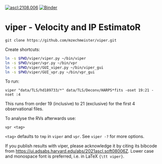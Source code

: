 <a href="https://ascl.net/2108.006"><img src="https://img.shields.io/badge/ascl-2108.006-blue.svg?colorB=262255" alt="ascl:2108.006" /></a>
[![Binder](https://mybinder.org/badge_logo.svg)](https://mybinder.org/v2/gh/hlruh/viper2d/HEAD?labpath=https%3A%2F%2Fgithub.com%2Fhlruh%2Fviper2d%2Fblob%2Fmaster%2Ftest_model.ipynb)

# viper - Velocity and IP EstimatoR

```
git clone https://github.com/mzechmeister/viper.git
```

Create shortcuts:
```bash
ln -s $PWD/viper/viper.py ~/bin/viper
ln -s $PWD/viper/vpr.py ~/bin/vpr
ln -s $PWD/viper/GUI_viper.py ~/bin/viper_gui
ln -s $PWD/viper/GUI_vpr.py ~/bin/vpr_gui
```

To run:
```
viper "data/TLS/hd189733/*" data/TLS/Deconv/HARPS*fits -oset 19:21 -nset :4
```
This runs from order 19 (inclusive) to 21 (exclusive) for the first 4 observational files.

To analyse the RVs afterwards use:
```
vpr <tag>
```
`<tag>` defaults to `tmp` in `viper` and `vpr`. See `viper -?` for more options.

If you publish results with viper, please acknowledge it by citing its bibcode from https://ui.adsabs.harvard.edu/abs/2021ascl.soft08006Z.
Lower case and monospace font is preferred, i.e. in LaTeX `{\tt viper}`.
